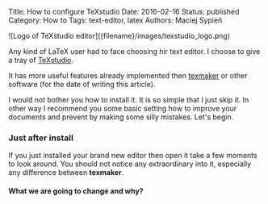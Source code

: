 Title:      How to configure TeXstudio
Date:       2016-02-16
Status:     published
Category:   How to
Tags:       text-editor, latex
Authors:    Maciej Sypień


<div class="intro-article-image-sm" markdown="1">
  ![Logo of TeXstudio editor]({filename}/images/texstudio_logo.png)
</div>

Any kind of LaTeX user had to face choosing hir text editor. I choose to give a
tray of [TeXstudio][texstudio-webpage].

It has more useful features already implemented then
[texmaker][texmaker-webpage] or other software (for the date of writing this
article).

I would not bother you how to install it. It is so simple that I just skip it.
In other way I recommend you some basic setting how to improve your documents and
prevent by making some silly mistakes. Let's begin.

### Just after install
If you just installed your brand new editor then open it take a few moments to
look around. You should not notice any extraordinary into it, especially any
difference between **texmaker**.

#### What we are going to change and why?







 [texstudio-webpage]: http://www.texstudio.org/
 [texmaker-webpage]: http://www.xm1math.net/texmaker/
